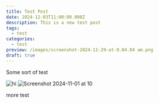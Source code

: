 ```yaml
---
title: Test Post
date: 2024-12-03T11:00:00.000Z
description: This is a new test post
tags:
  - test
categories:
  - test
preview: /images/screenshot-2024-11-29-at-9.04.04 am.png
draft: true
---
```

Some sort of test



![hi](/images/screenshot-2024-11-29-at-9.04.04 am.png)
![Screenshot 2024-11-01 at 10](/images/02-am.webp)

more test
